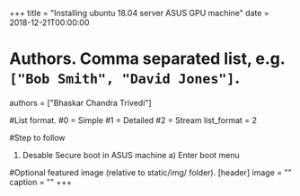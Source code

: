 +++
title = "Installing ubuntu 18.04 server ASUS GPU machine" 
date = 2018-12-21T00:00:00

# Authors. Comma separated list, e.g. `["Bob Smith", "David Jones"]`.
authors = ["Bhaskar Chandra Trivedi"]

#List format.
#0 = Simple
#1 = Detailed
#2 = Stream
list_format = 2

#Step to follow

1) Desable Secure boot in ASUS machine
  a) Enter boot menu


#Optional featured image (relative to static/img/ folder).
[header] 
image = "" 
caption = "" 
+++
